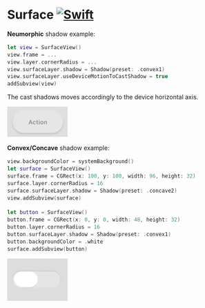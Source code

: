 # Surface [![Swift](https://img.shields.io/badge/swift-5.1-orange.svg?style=flat)](#)

**Neumorphic** shadow example:

```swift
let view = SurfaceView()
view.frame = ...
view.layer.cornerRadius = ...
view.surfaceLayer.shadow = Shadow(preset: .convex1)
view.surfaceLayer.useDeviceMotionToCastShadow = true
addSubview(view)
```

The cast shadows moves accordingly to the device horizontal axis.

<img src="docs_/button.gif" width=140 alt="screen" />


**Convex/Concave** shadow example:


```swift
view.backgroundColor = systemBackground()
let surface = SurfaceView()
surface.frame = CGRect(x: 100, y: 100, width: 96, height: 32)
surface.layer.cornerRadius = 16
surface.surfaceLayer.shadow = Shadow(preset: .concave2)
view.addSubview(surface)

let button = SurfaceView()
button.frame = CGRect(x: 0, y: 0, width: 48, height: 32)
button.layer.cornerRadius = 16
button.surfaceLayer.shadow = Shadow(preset: .convex1)
button.backgroundColor = .white
surface.addSubview(button)
```

<img src="docs_/switch.gif" width=140 alt="screen" />
